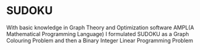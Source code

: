 # SUDOKU

With basic knowledge in Graph Theory and Optimization software AMPL(A Mathematical Programming Language) I formulated SUDOKU as a Graph Colouring Problem and then a Binary Integer Linear Programming Problem 
